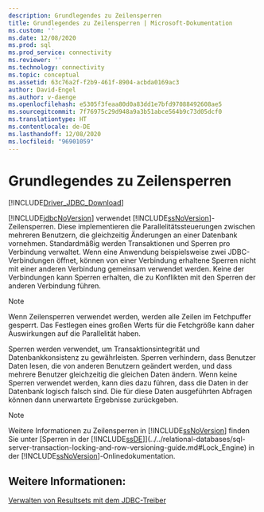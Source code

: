 ```yaml
---
description: Grundlegendes zu Zeilensperren
title: Grundlegendes zu Zeilensperren | Microsoft-Dokumentation
ms.custom: ''
ms.date: 12/08/2020
ms.prod: sql
ms.prod_service: connectivity
ms.reviewer: ''
ms.technology: connectivity
ms.topic: conceptual
ms.assetid: 63c76a2f-f2b9-461f-8904-acbda0169ac3
author: David-Engel
ms.author: v-daenge
ms.openlocfilehash: e5305f3feaa80d0a83dd1e7bfd97088492608ae5
ms.sourcegitcommit: 7f76975c29d948a9a3b51abce564b9c73d05dcf0
ms.translationtype: HT
ms.contentlocale: de-DE
ms.lasthandoff: 12/08/2020
ms.locfileid: "96901059"
---
```

# <a name="understanding-row-locking"></a>Grundlegendes zu Zeilensperren

[!INCLUDE[Driver_JDBC_Download](../../includes/driver_jdbc_download.md)]

[!INCLUDE[jdbcNoVersion](../../includes/jdbcnoversion_md.md)] verwendet [!INCLUDE[ssNoVersion](../../includes/ssnoversion-md.md)]-Zeilensperren. Diese implementieren die Parallelitätssteuerungen zwischen mehreren Benutzern, die gleichzeitig Änderungen an einer Datenbank vornehmen. Standardmäßig werden Transaktionen und Sperren pro Verbindung verwaltet. Wenn eine Anwendung beispielsweise zwei JDBC-Verbindungen öffnet, können von einer Verbindung erhaltene Sperren nicht mit einer anderen Verbindung gemeinsam verwendet werden. Keine der Verbindungen kann Sperren erhalten, die zu Konflikten mit den Sperren der anderen Verbindung führen.

> [!NOTE]  
> Wenn Zeilensperren verwendet werden, werden alle Zeilen im Fetchpuffer gesperrt. Das Festlegen eines großen Werts für die Fetchgröße kann daher Auswirkungen auf die Parallelität haben.

Sperren werden verwendet, um Transaktionsintegrität und Datenbankkonsistenz zu gewährleisten. Sperren verhindern, dass Benutzer Daten lesen, die von anderen Benutzern geändert werden, und dass mehrere Benutzer gleichzeitig die gleichen Daten ändern. Wenn keine Sperren verwendet werden, kann dies dazu führen, dass die Daten in der Datenbank logisch falsch sind. Die für diese Daten ausgeführten Abfragen können dann unerwartete Ergebnisse zurückgeben.

> [!NOTE]  
> Weitere Informationen zu Zeilensperren in [!INCLUDE[ssNoVersion](../../includes/ssnoversion-md.md)] finden Sie unter [Sperren in der [!INCLUDE[ssDE](../../includes/ssde_md.md)]](../../relational-databases/sql-server-transaction-locking-and-row-versioning-guide.md#Lock_Engine) in der [!INCLUDE[ssNoVersion](../../includes/ssnoversion-md.md)]-Onlinedokumentation.

## <a name="see-also"></a>Weitere Informationen:

[Verwalten von Resultsets mit dem JDBC-Treiber](../../connect/jdbc/managing-result-sets-with-the-jdbc-driver.md)

